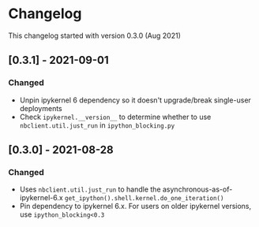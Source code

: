 # Changelog

This changelog started with version 0.3.0 (Aug 2021)

## [0.3.1] - 2021-09-01

### Changed

- Unpin ipykernel 6 dependency so it doesn't upgrade/break single-user deployments
- Check `ipykernel.__version__` to determine whether to use `nbclient.util.just_run` in `ipython_blocking.py`

## [0.3.0] - 2021-08-28

### Changed

- Uses `nbclient.util.just_run` to handle the asynchronous-as-of-ipykernel-6.x `get_ipython().shell.kernel.do_one_iteration()`
- Pin dependency to ipykernel 6.x. For users on older ipykernel versions, use `ipython_blocking<0.3`
